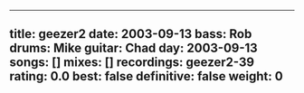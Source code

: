 
---
title: geezer2
date: 2003-09-13
bass:	Rob
drums:	Mike
guitar:	Chad
day: 2003-09-13
songs: []
mixes: []
recordings: geezer2-39
rating: 0.0
best: false
definitive: false
weight: 0
---
